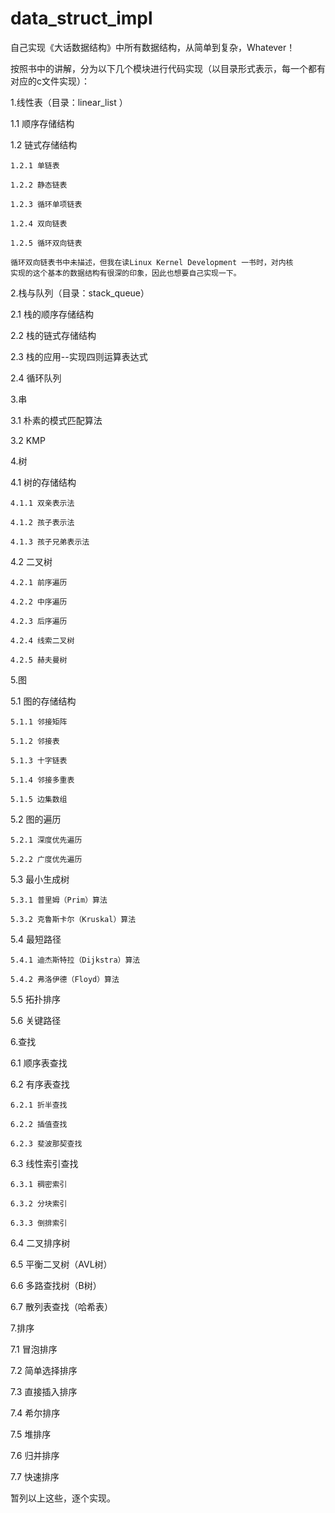 data_struct_impl
================

自己实现《大话数据结构》中所有数据结构，从简单到复杂，Whatever！

按照书中的讲解，分为以下几个模块进行代码实现（以目录形式表示，每一个都有对应的c文件实现）：

1.线性表（目录：linear_list ）

  1.1 顺序存储结构

  1.2 链式存储结构

    1.2.1 单链表

    1.2.2 静态链表

    1.2.3 循环单项链表

    1.2.4 双向链表

    1.2.5 循环双向链表
    
    循环双向链表书中未描述，但我在读Linux Kernel Development 一书时，对内核
    实现的这个基本的数据结构有很深的印象，因此也想要自己实现一下。

2.栈与队列（目录：stack_queue）

  2.1 栈的顺序存储结构

  2.2 栈的链式存储结构

  2.3 栈的应用--实现四则运算表达式
  
  2.4 循环队列

3.串

  3.1 朴素的模式匹配算法

  3.2 KMP

4.树

  4.1 树的存储结构

    4.1.1 双亲表示法

    4.1.2 孩子表示法

    4.1.3 孩子兄弟表示法

  4.2 二叉树

    4.2.1 前序遍历
    
    4.2.2 中序遍历

    4.2.3 后序遍历

    4.2.4 线索二叉树
    
    4.2.5 赫夫曼树
 
5.图

  5.1 图的存储结构

    5.1.1 邻接矩阵

    5.1.2 邻接表

    5.1.3 十字链表

    5.1.4 邻接多重表

    5.1.5 边集数组

  5.2 图的遍历
  
    5.2.1 深度优先遍历

    5.2.2 广度优先遍历

  5.3 最小生成树

    5.3.1 普里姆（Prim）算法

    5.3.2 克鲁斯卡尔（Kruskal）算法

  5.4 最短路径

    5.4.1 迪杰斯特拉（Dijkstra）算法

    5.4.2 弗洛伊德（Floyd）算法

  5.5 拓扑排序

  5.6 关键路径

6.查找

  6.1 顺序表查找

  6.2 有序表查找

    6.2.1 折半查找

    6.2.2 插值查找

    6.2.3 斐波那契查找

  6.3 线性索引查找

    6.3.1 稠密索引
    
    6.3.2 分块索引

    6.3.3 倒排索引

  6.4 二叉排序树

  6.5 平衡二叉树（AVL树）

  6.6 多路查找树（B树）

  6.7 散列表查找（哈希表）

7.排序

  7.1 冒泡排序

  7.2 简单选择排序

  7.3 直接插入排序

  7.4 希尔排序

  7.5 堆排序

  7.6 归并排序

  7.7 快速排序

暂列以上这些，逐个实现。
